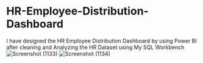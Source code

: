 # HR-Employee-Distribution-Dashboard
I have designed the HR Employee Distribution Dashboard by using Power BI after cleaning and Analyzing the HR Dataset using My SQL Workbench
![Screenshot (1133)](https://github.com/user-attachments/assets/8712c4a1-cb39-488d-9747-b372631bc902)
![Screenshot (1134)](https://github.com/user-attachments/assets/41b80c1a-7efb-400d-ba5b-3e21c94920e4)
